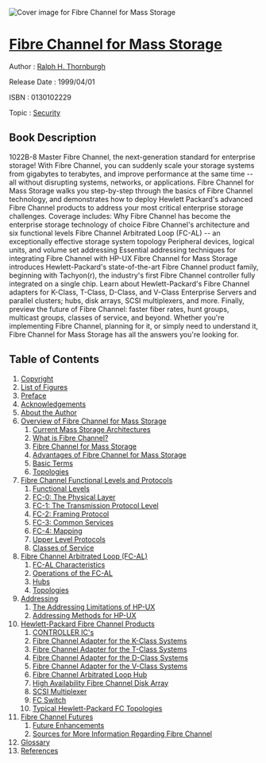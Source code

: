 ![Cover image for Fibre Channel for Mass Storage](https://imgdetail.ebookreading.net/cover/cover/security/EB0130102229.jpg)

[Fibre Channel for Mass Storage](https://ebookreading.net/view/book/Fibre+Channel+for+Mass+Storage-EB0130102229_1.html "Fibre Channel for Mass Storage")
====================================================================================================================

Author : [Ralph H. Thornburgh](https://ebookreading.net/search/author/Ralph+H.+Thornburgh)

Release Date : 1999/04/01

ISBN : 0130102229

Topic : [Security](https://ebookreading.net/search/category/security)

Book Description
-----------------

 1022B-8
Master Fibre Channel, the next-generation standard for enterprise storage!
With Fibre Channel, you can suddenly scale your storage systems from gigabytes to terabytes, and improve performance at the same time -- all without disrupting systems, networks, or applications. Fibre Channel for Mass Storage walks you step-by-step through the basics of Fibre Channel technology, and demonstrates how to deploy Hewlett Packard's advanced Fibre Channel products to address your most critical enterprise storage challenges. Coverage includes:
Why Fibre Channel has become the enterprise storage technology of choice
Fibre Channel's architecture and six functional levels
Fibre Channel Arbitrated Loop (FC-AL) -- an exceptionally effective storage system topology
Peripheral devices, logical units, and volume set addressing
Essential addressing techniques for integrating Fibre Channel with HP-UX
Fibre Channel for Mass Storage introduces Hewlett-Packard's state-of-the-art Fibre Channel product family, beginning with Tachyon(r), the industry's first Fibre Channel controller fully integrated on a single chip. Learn about Hewlett-Packard's Fibre Channel adapters for K-Class, T-Class, D-Class, and V-Class Enterprise Servers and parallel clusters; hubs, disk arrays, SCSI multiplexers, and more. Finally, preview the future of Fibre Channel: faster fiber rates, hunt groups, multicast groups, classes of service, and beyond.
Whether you're implementing Fibre Channel, planning for it, or simply need to understand it, Fibre Channel for Mass Storage has all the answers you're looking for.
              
Table of Contents
-----------------

1. [Copyright](https://ebookreading.net/view/book/Fibre+Channel+for+Mass+Storage-EB0130102229_1.html)
1. [List of Figures](https://ebookreading.net/view/book/Fibre+Channel+for+Mass+Storage-EB0130102229_2.html)
1. [Preface](https://ebookreading.net/view/book/Fibre+Channel+for+Mass+Storage-EB0130102229_3.html)
1. [Acknowledgements](https://ebookreading.net/view/book/Fibre+Channel+for+Mass+Storage-EB0130102229_4.html)
1. [About the Author](https://ebookreading.net/view/book/Fibre+Channel+for+Mass+Storage-EB0130102229_5.html)
1. [Overview of Fibre Channel for Mass Storage](https://ebookreading.net/view/book/Fibre+Channel+for+Mass+Storage-EB0130102229_6.html)
    1. [Current Mass Storage Architectures](https://ebookreading.net/view/book/Fibre+Channel+for+Mass+Storage-EB0130102229_7.html)
    1. [What is Fibre Channel?](https://ebookreading.net/view/book/Fibre+Channel+for+Mass+Storage-EB0130102229_8.html)
    1. [Fibre Channel for Mass Storage](https://ebookreading.net/view/book/Fibre+Channel+for+Mass+Storage-EB0130102229_9.html)
    1. [Advantages of Fibre Channel for Mass Storage](https://ebookreading.net/view/book/Fibre+Channel+for+Mass+Storage-EB0130102229_10.html)
    1. [Basic Terms](https://ebookreading.net/view/book/Fibre+Channel+for+Mass+Storage-EB0130102229_11.html)
    1. [Topologies](https://ebookreading.net/view/book/Fibre+Channel+for+Mass+Storage-EB0130102229_12.html)
1. [Fibre Channel Functional Levels and Protocols](https://ebookreading.net/view/book/Fibre+Channel+for+Mass+Storage-EB0130102229_13.html)
    1. [Functional Levels](https://ebookreading.net/view/book/Fibre+Channel+for+Mass+Storage-EB0130102229_14.html)
    1. [FC-0: The Physical Layer](https://ebookreading.net/view/book/Fibre+Channel+for+Mass+Storage-EB0130102229_15.html)
    1. [FC-1: The Transmission Protocol Level](https://ebookreading.net/view/book/Fibre+Channel+for+Mass+Storage-EB0130102229_16.html)
    1. [FC-2: Framing Protocol](https://ebookreading.net/view/book/Fibre+Channel+for+Mass+Storage-EB0130102229_18.html)
    1. [FC-3: Common Services](https://ebookreading.net/view/book/Fibre+Channel+for+Mass+Storage-EB0130102229_0.html)
    1. [FC-4: Mapping](https://ebookreading.net/view/book/Fibre+Channel+for+Mass+Storage-EB0130102229_0.html)
    1. [Upper Level Protocols](https://ebookreading.net/view/book/Fibre+Channel+for+Mass+Storage-EB0130102229_0.html)
    1. [Classes of Service](https://ebookreading.net/view/book/Fibre+Channel+for+Mass+Storage-EB0130102229_0.html)
1. [Fibre Channel Arbitrated Loop (FC-AL)](https://ebookreading.net/view/book/Fibre+Channel+for+Mass+Storage-EB0130102229_0.html)
    1. [FC-AL Characteristics](https://ebookreading.net/view/book/Fibre+Channel+for+Mass+Storage-EB0130102229_0.html)
    1. [Operations of the FC-AL](https://ebookreading.net/view/book/Fibre+Channel+for+Mass+Storage-EB0130102229_0.html)
    1. [Hubs](https://ebookreading.net/view/book/Fibre+Channel+for+Mass+Storage-EB0130102229_0.html)
    1. [Topologies](https://ebookreading.net/view/book/Fibre+Channel+for+Mass+Storage-EB0130102229_0.html)
1. [Addressing](https://ebookreading.net/view/book/Fibre+Channel+for+Mass+Storage-EB0130102229_0.html)
    1. [The Addressing Limitations of HP-UX](https://ebookreading.net/view/book/Fibre+Channel+for+Mass+Storage-EB0130102229_0.html)
    1. [Addressing Methods for HP-UX](https://ebookreading.net/view/book/Fibre+Channel+for+Mass+Storage-EB0130102229_0.html)
1. [Hewlett-Packard Fibre Channel Products](https://ebookreading.net/view/book/Fibre+Channel+for+Mass+Storage-EB0130102229_0.html)
    1. [CONTROLLER IC&#39;s](https://ebookreading.net/view/book/Fibre+Channel+for+Mass+Storage-EB0130102229_0.html)
    1. [Fibre Channel Adapter for the K-Class Systems](https://ebookreading.net/view/book/Fibre+Channel+for+Mass+Storage-EB0130102229_0.html)
    1. [Fibre Channel Adapter for the T-Class Systems](https://ebookreading.net/view/book/Fibre+Channel+for+Mass+Storage-EB0130102229_0.html)
    1. [Fibre Channel Adapter for the D-Class Systems](https://ebookreading.net/view/book/Fibre+Channel+for+Mass+Storage-EB0130102229_0.html)
    1. [Fibre Channel Adapter for the V-Class Systems](https://ebookreading.net/view/book/Fibre+Channel+for+Mass+Storage-EB0130102229_0.html)
    1. [Fibre Channel Arbitrated Loop Hub](https://ebookreading.net/view/book/Fibre+Channel+for+Mass+Storage-EB0130102229_0.html)
    1. [High Availability Fibre Channel Disk Array](https://ebookreading.net/view/book/Fibre+Channel+for+Mass+Storage-EB0130102229_0.html)
    1. [SCSI Multiplexer](https://ebookreading.net/view/book/Fibre+Channel+for+Mass+Storage-EB0130102229_0.html)
    1. [FC Switch](https://ebookreading.net/view/book/Fibre+Channel+for+Mass+Storage-EB0130102229_0.html)
    1. [Typical Hewlett-Packard FC Topologies](https://ebookreading.net/view/book/Fibre+Channel+for+Mass+Storage-EB0130102229_0.html)
1. [Fibre Channel Futures](https://ebookreading.net/view/book/Fibre+Channel+for+Mass+Storage-EB0130102229_0.html)
    1. [Future Enhancements](https://ebookreading.net/view/book/Fibre+Channel+for+Mass+Storage-EB0130102229_0.html)
    1. [Sources for More Information Regarding Fibre Channel](https://ebookreading.net/view/book/Fibre+Channel+for+Mass+Storage-EB0130102229_0.html)
1. [Glossary](https://ebookreading.net/view/book/Fibre+Channel+for+Mass+Storage-EB0130102229_0.html)
1. [References](https://ebookreading.net/view/book/Fibre+Channel+for+Mass+Storage-EB0130102229_0.html)
